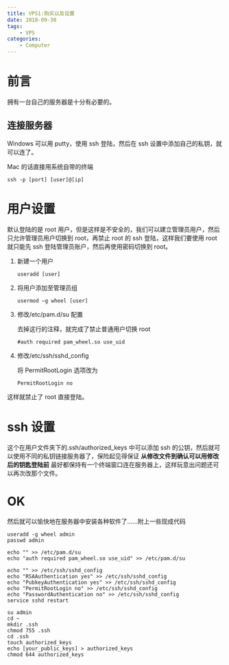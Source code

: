 ```yaml
---
title: VPS1:购买以及设置
date: 2018-09-30
tags:
    - VPS
categories:
    - Computer
---
```


# 前言

拥有一台自己的服务器是十分有必要的。

## 连接服务器

Windows 可以用 putty，使用 ssh 登陆，然后在 ssh 设置中添加自己的私钥，就可以连了。

Mac 的话直接用系统自带的终端

```
ssh -p [port] [user]@[ip]
```

# 用户设置

默认登陆的是 root 用户，但是这样是不安全的，我们可以建立管理员用户，然后只允许管理员用户切换到 root，再禁止 root 的 ssh 登陆，这样我们要使用 root 就只能先 ssh 登陆管理员账户，然后再使用密码切换到 root。

1. 新建一个用户

    ```
    useradd [user]
    ```

2. 将用户添加至管理员组

    ```
    usermod –g wheel [user]
    ```

3. 修改/etc/pam.d/su 配置

    去掉这行的注释，就完成了禁止普通用户切换 root

    ```
    #auth required pam_wheel.so use_uid
    ```

4. 修改/etc/ssh/sshd_config

    将 PermitRootLogin 选项改为

    ```
    PermitRootLogin no
    ```

这样就禁止了 root 直接登陆。

# ssh 设置

这个在用户文件夹下的.ssh/authorized_keys 中可以添加 ssh 的公钥，然后就可以使用不同的私钥链接服务器了，保险起见得保证 **从修改文件到确认可以用修改后的钥匙登陆前** 最好都保持有一个终端窗口连在服务器上，这样玩意出问题还可以再次改那个文件。

# OK

然后就可以愉快地在服务器中安装各种软件了......附上一些现成代码

```
useradd -g wheel admin
passwd admin

echo "" >> /etc/pam.d/su
echo "auth required pam_wheel.so use_uid" >> /etc/pam.d/su

echo "" >> /etc/ssh/sshd_config
echo "RSAAuthentication yes" >> /etc/ssh/sshd_config
echo "PubkeyAuthentication yes" >> /etc/ssh/sshd_config
echo "PermitRootLogin no" >> /etc/ssh/sshd_config
echo "PasswordAuthentication no" >> /etc/ssh/sshd_config
service sshd restart

su admin
cd ~
mkdir .ssh
chmod 755 .ssh
cd .ssh
touch authorized_keys
echo [your_public_keys] > authorized_keys
chmod 644 authorized_keys
```
